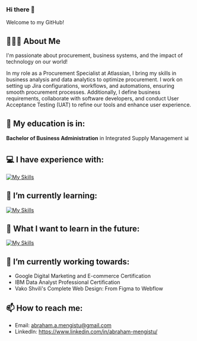 ### Hi there 👋

Welcome to my GitHub!

<!--
**amengistuu/amengistuu** is a ✨ _special_ ✨ repository because its `README.md` (this file) appears on your GitHub profile.

Here are some ideas to get you started:

- 🔭 I’m currently working on ...
- 🌱 I’m currently learning ...
- 👯 I’m looking to collaborate on ...
- 🤔 I’m looking for help with ...
- 💬 Ask me about ...
- 📫 How to reach me: ...
- 😄 Pronouns: ...
- ⚡ Fun fact: ...
-->
## 🧑🏾‍🦱 About Me
I'm passionate about procurement, business systems, and the impact of technology on our world!

In my role as a Procurement Specialist at Atlassian, I bring my skills in business analysis and data analytics to optimize procurement. I work on setting up Jira configurations, workflows, and automations, ensuring smooth procurement processes. Additionally, I define business requirements, collaborate with software developers, and conduct User Acceptance Testing (UAT) to refine our tools and enhance user experience.

## 📝 My education is in:
**Bachelor of Business Administration** in Integrated Supply Management :bar_chart:

## 💻 I have experience with:
[![My Skills](https://skills.thijs.gg/icons?i=mysql,linux,python&theme=light)](https://skills.thijs.gg)

## 🌱 I’m currently learning:
[![My Skills](https://skills.thijs.gg/icons?i=html,css,javascript,figma&theme=light)](https://skills.thijs.gg)

## 🌱 What I want to learn in the future:
[![My Skills](https://skills.thijs.gg/icons?i=react,nodejs,express,mongodb,tailwind,typescript,gcp&theme=light)](https://skills.thijs.gg)

## 🔭 I’m currently working towards:
- Google Digital Marketing and E-commerce Certification
- IBM Data Analyst Professional Certification
- Vako Shvili's Complete Web Design: From Figma to Webflow
  
## 📫 How to reach me: 
- Email: abraham.a.mengistu@gmail.com
- LinkedIn: https://www.linkedin.com/in/abraham-mengistu/
